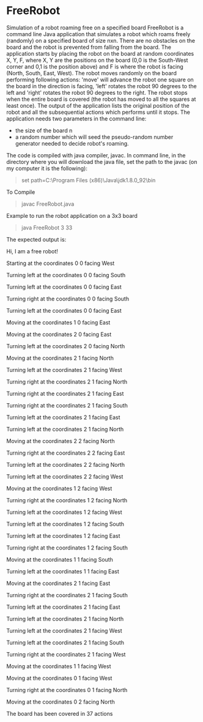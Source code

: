 # FreeRobot
Simulation of a robot roaming free on a specified board
FreeRobot is a command line Java application that simulates a robot which roams freely (randomly) on a specified board of size nxn. 
There are no obstacles on the board and the robot is prevented from falling from the board. 
The application starts by placing the robot on the board at random coordinates X, Y, F, where X, Y are the positions on the board (0,0 is the South-West corner and 0,1 is the position above) and F is where the robot is facing (North, South, East, West).
The robot moves randomly on the board performing following actions: 'move' will advance the robot one square on the board in the direction is facing, 'left' rotates the robot 90 degrees to the left and 'right' rotates the robot 90 degrees to the right. 
The robot stops when the entire board is covered (the robot has moved to all the squares at least once). 
The output of the application lists the original position of the robot and all the subsequential actions which performs until it stops.
The application needs two parameters in the command line: 
 - the size of the board n
 - a random number which will seed the pseudo-random number generator needed to decide robot's roaming.

The code is compiled with java compiler, javac. In command line, in the directory where you will download the java file, set the path to the javac (on my computer it is the following): 

>set path=C:\Program Files (x86)\Java\jdk1.8.0_92\bin

To Compile
>javac FreeRobot.java

Example to run the robot application on a 3x3 board
>java FreeRobot 3 33

The expected output is:

Hi, I am a free robot!

Starting at the coordinates 0 0 facing West

Turning left at the coordinates 0 0 facing South

Turning left at the coordinates 0 0 facing East

Turning right at the coordinates 0 0 facing South

Turning left at the coordinates 0 0 facing East

Moving at the coordinates 1 0 facing East

Moving at the coordinates 2 0 facing East

Turning left at the coordinates 2 0 facing North

Moving at the coordinates 2 1 facing North

Turning left at the coordinates 2 1 facing West

Turning right at the coordinates 2 1 facing North

Turning right at the coordinates 2 1 facing East

Turning right at the coordinates 2 1 facing South

Turning left at the coordinates 2 1 facing East

Turning left at the coordinates 2 1 facing North

Moving at the coordinates 2 2 facing North

Turning right at the coordinates 2 2 facing East

Turning left at the coordinates 2 2 facing North

Turning left at the coordinates 2 2 facing West

Moving at the coordinates 1 2 facing West

Turning right at the coordinates 1 2 facing North

Turning left at the coordinates 1 2 facing West

Turning left at the coordinates 1 2 facing South

Turning left at the coordinates 1 2 facing East

Turning right at the coordinates 1 2 facing South

Moving at the coordinates 1 1 facing South

Turning left at the coordinates 1 1 facing East

Moving at the coordinates 2 1 facing East

Turning right at the coordinates 2 1 facing South

Turning left at the coordinates 2 1 facing East

Turning left at the coordinates 2 1 facing North

Turning left at the coordinates 2 1 facing West

Turning left at the coordinates 2 1 facing South

Turning right at the coordinates 2 1 facing West

Moving at the coordinates 1 1 facing West

Moving at the coordinates 0 1 facing West

Turning right at the coordinates 0 1 facing North

Moving at the coordinates 0 2 facing North


The board has been covered in 37 actions
